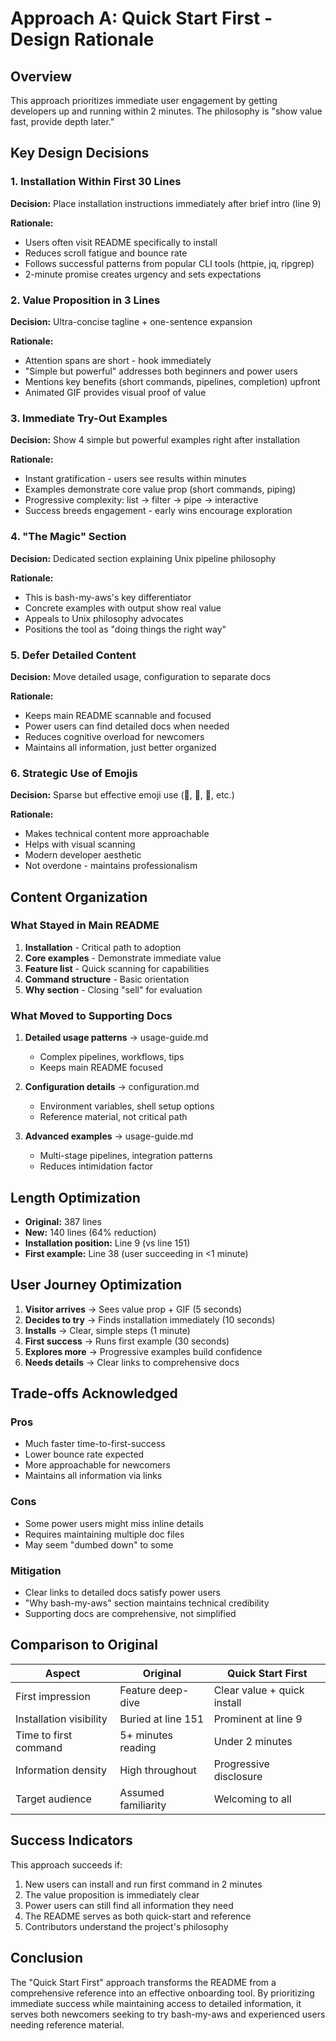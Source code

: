 # Approach A: Quick Start First - Design Rationale

## Overview

This approach prioritizes immediate user engagement by getting developers up and running within 2 minutes. The philosophy is "show value fast, provide depth later."

## Key Design Decisions

### 1. Installation Within First 30 Lines

**Decision:** Place installation instructions immediately after brief intro (line 9)

**Rationale:**
- Users often visit README specifically to install
- Reduces scroll fatigue and bounce rate  
- Follows successful patterns from popular CLI tools (httpie, jq, ripgrep)
- 2-minute promise creates urgency and sets expectations

### 2. Value Proposition in 3 Lines

**Decision:** Ultra-concise tagline + one-sentence expansion

**Rationale:**
- Attention spans are short - hook immediately
- "Simple but powerful" addresses both beginners and power users
- Mentions key benefits (short commands, pipelines, completion) upfront
- Animated GIF provides visual proof of value

### 3. Immediate Try-Out Examples

**Decision:** Show 4 simple but powerful examples right after installation

**Rationale:**
- Instant gratification - users see results within minutes
- Examples demonstrate core value prop (short commands, piping)
- Progressive complexity: list → filter → pipe → interactive
- Success breeds engagement - early wins encourage exploration

### 4. "The Magic" Section

**Decision:** Dedicated section explaining Unix pipeline philosophy

**Rationale:**
- This is bash-my-aws's key differentiator
- Concrete examples with output show real value
- Appeals to Unix philosophy advocates
- Positions the tool as "doing things the right way"

### 5. Defer Detailed Content

**Decision:** Move detailed usage, configuration to separate docs

**Rationale:**
- Keeps main README scannable and focused
- Power users can find detailed docs when needed
- Reduces cognitive overload for newcomers
- Maintains all information, just better organized

### 6. Strategic Use of Emojis

**Decision:** Sparse but effective emoji use (🎉, 🐧, 🚀, etc.)

**Rationale:**
- Makes technical content more approachable
- Helps with visual scanning
- Modern developer aesthetic
- Not overdone - maintains professionalism

## Content Organization

### What Stayed in Main README

1. **Installation** - Critical path to adoption
2. **Core examples** - Demonstrate immediate value
3. **Feature list** - Quick scanning for capabilities
4. **Command structure** - Basic orientation
5. **Why section** - Closing "sell" for evaluation

### What Moved to Supporting Docs

1. **Detailed usage patterns** → usage-guide.md
   - Complex pipelines, workflows, tips
   - Keeps main README focused

2. **Configuration details** → configuration.md
   - Environment variables, shell setup options
   - Reference material, not critical path

3. **Advanced examples** → usage-guide.md
   - Multi-stage pipelines, integration patterns
   - Reduces intimidation factor

## Length Optimization

- **Original:** 387 lines
- **New:** 140 lines (64% reduction)
- **Installation position:** Line 9 (vs line 151)
- **First example:** Line 38 (user succeeding in <1 minute)

## User Journey Optimization

1. **Visitor arrives** → Sees value prop + GIF (5 seconds)
2. **Decides to try** → Finds installation immediately (10 seconds)  
3. **Installs** → Clear, simple steps (1 minute)
4. **First success** → Runs first example (30 seconds)
5. **Explores more** → Progressive examples build confidence
6. **Needs details** → Clear links to comprehensive docs

## Trade-offs Acknowledged

### Pros
- Much faster time-to-first-success
- Lower bounce rate expected
- More approachable for newcomers
- Maintains all information via links

### Cons  
- Some power users might miss inline details
- Requires maintaining multiple doc files
- May seem "dumbed down" to some

### Mitigation
- Clear links to detailed docs satisfy power users
- "Why bash-my-aws" section maintains technical credibility
- Supporting docs are comprehensive, not simplified

## Comparison to Original

| Aspect | Original | Quick Start First |
|--------|----------|------------------|
| First impression | Feature deep-dive | Clear value + quick install |
| Installation visibility | Buried at line 151 | Prominent at line 9 |
| Time to first command | 5+ minutes reading | Under 2 minutes |
| Information density | High throughout | Progressive disclosure |
| Target audience | Assumed familiarity | Welcoming to all |

## Success Indicators

This approach succeeds if:

1. New users can install and run first command in 2 minutes
2. The value proposition is immediately clear
3. Power users can still find all information they need
4. The README serves as both quick-start and reference
5. Contributors understand the project's philosophy

## Conclusion

The "Quick Start First" approach transforms the README from a comprehensive reference into an effective onboarding tool. By prioritizing immediate success while maintaining access to detailed information, it serves both newcomers seeking to try bash-my-aws and experienced users needing reference material.